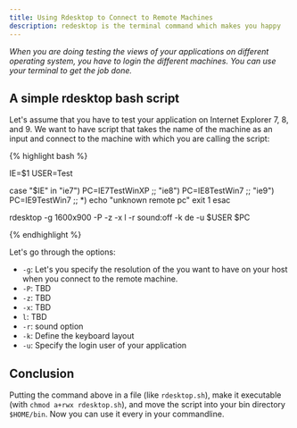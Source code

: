 ```yaml
---
title: Using Rdesktop to Connect to Remote Machines
description: redesktop is the terminal command which makes you happy
---
```

*When you are doing testing the views of your applications on different operating system, you have to login the
different
machines. You can use your terminal to get the job done.*


## A simple rdesktop bash script

Let's assume that you have to test your application on Internet Explorer 7, 8, and 9. We want to have script that takes
the name of the machine as an input and connect to the machine with which you are calling the script:


{% highlight bash %}

IE=$1
USER=Test

case "$IE" in
 "ie7")
  PC=IE7TestWinXP
  ;;
 "ie8")
  PC=IE8TestWin7
  ;;
 "ie9")
  PC=IE9TestWin7
  ;;
 *)
  echo "unknown remote pc"
  exit 1
esac

rdesktop -g 1600x900 -P -z -x l -r sound:off -k de -u $USER $PC

{% endhighlight %}


Let's go through the options:


- `-g`: Let's you specify the resolution of the you want to have on your host when you connect to the remote
machine.
- `-P`: TBD
- `-z`: TBD
- `-x`: TBD
- `l`: TBD
- `-r`: sound option
- `-k`: Define the keyboard layout
- `-u`: Specify the login user of your application


## Conclusion

Putting the command above in a file (like `rdesktop.sh`), make it executable (with `chmod a+rwx rdesktop.sh`), and move
the script into your bin directory `$HOME/bin`. Now you can use it every in your commandline.


